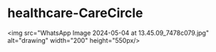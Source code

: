 # healthcare-CareCircle
<img src="WhatsApp Image 2024-05-04 at 13.45.09_7478c079.jpg" alt="drawing" width="200" height="550px/>